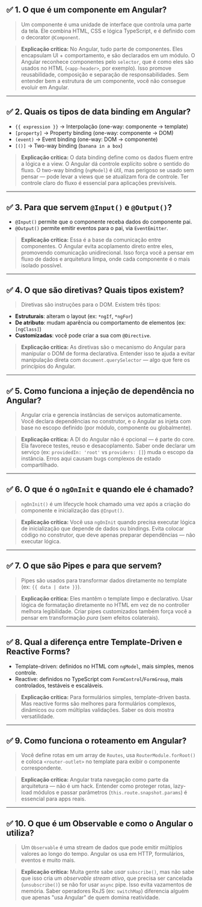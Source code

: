 ## ✅ 1. **O que é um componente em Angular?**


> Um componente é uma unidade de interface que controla uma parte da tela. Ele combina HTML, CSS e lógica TypeScript, e é definido com o decorator `@Component`.

> **Explicação crítica:**
> No Angular, tudo parte de componentes. Eles encapsulam UI + comportamento, e são declarados em um módulo. O Angular reconhece componentes pelo `selector`, que é como eles são usados no HTML (`<app-header>`, por exemplo). Isso promove reusabilidade, composição e separação de responsabilidades. Sem entender bem a estrutura de um componente, você não consegue evoluir em Angular.

---

## ✅ 2. **Quais os tipos de data binding em Angular?**



* `{{ expression }}` → Interpolação (one-way: componente → template)
* `[property]` → Property binding (one-way: componente → DOM)
* `(event)` → Event binding (one-way: DOM → componente)
* `[()]` → Two-way binding (`banana in a box`)

> **Explicação crítica:**
> O data binding define como os dados fluem entre a lógica e a view. O Angular dá controle explícito sobre o sentido do fluxo. O two-way binding (`ngModel`) é útil, mas perigoso se usado sem pensar — pode levar a views que se atualizam fora de controle. Ter controle claro do fluxo é essencial para aplicações previsíveis.

---

## ✅ 3. **Para que servem `@Input()` e `@Output()`?**



* `@Input()` permite que o componente receba dados do componente pai.
* `@Output()` permite emitir eventos para o pai, via `EventEmitter`.

> **Explicação crítica:**
> Essa é a base da comunicação entre componentes. O Angular evita acoplamento direto entre eles, promovendo comunicação unidirecional. Isso força você a pensar em fluxo de dados e arquitetura limpa, onde cada componente é o mais isolado possível.

---

## ✅ 4. **O que são diretivas? Quais tipos existem?**


> Diretivas são instruções para o DOM. Existem três tipos:

* **Estruturais**: alteram o layout (ex: `*ngIf`, `*ngFor`)
* **De atributo**: mudam aparência ou comportamento de elementos (ex: `[ngClass]`)
* **Customizadas**: você pode criar a sua com `@Directive`.

> **Explicação crítica:**
> As diretivas são o mecanismo do Angular para manipular o DOM de forma declarativa. Entender isso te ajuda a evitar manipulação direta com `document.querySelector` — algo que fere os princípios do Angular.

---

## ✅ 5. **Como funciona a injeção de dependência no Angular?**


> Angular cria e gerencia instâncias de serviços automaticamente. Você declara dependências no construtor, e o Angular as injeta com base no escopo definido (por módulo, componente ou globalmente).

> **Explicação crítica:**
> A DI do Angular não é opcional — é parte do core. Ela favorece testes, reuso e desacoplamento. Saber onde declarar um serviço (ex: `providedIn: 'root'` vs `providers: []`) muda o escopo da instância. Erros aqui causam bugs complexos de estado compartilhado.

---

## ✅ 6. **O que é o `ngOnInit` e quando ele é chamado?**


> `ngOnInit()` é um lifecycle hook chamado uma vez após a criação do componente e inicialização das `@Input()`.

> **Explicação crítica:**
> Você usa `ngOnInit` quando precisa executar lógica de inicialização que depende de dados ou bindings. Evita colocar código no construtor, que deve apenas preparar dependências — não executar lógica.

---

## ✅ 7. **O que são Pipes e para que servem?**


> Pipes são usados para transformar dados diretamente no template (ex: `{{ data | date }}`).

> **Explicação crítica:**
> Eles mantêm o template limpo e declarativo. Usar lógica de formatação diretamente no HTML em vez de no controller melhora legibilidade. Criar pipes customizados também força você a pensar em transformação *pura* (sem efeitos colaterais).

---

## ✅ 8. **Qual a diferença entre Template-Driven e Reactive Forms?**



* Template-driven: definidos no HTML com `ngModel`, mais simples, menos controle.
* Reactive: definidos no TypeScript com `FormControl`/`FormGroup`, mais controlados, testáveis e escaláveis.

> **Explicação crítica:**
> Para formulários simples, template-driven basta. Mas reactive forms são melhores para formulários complexos, dinâmicos ou com múltiplas validações. Saber os dois mostra versatilidade.

---

## ✅ 9. **Como funciona o roteamento em Angular?**


> Você define rotas em um array de `Routes`, usa `RouterModule.forRoot()` e coloca `<router-outlet>` no template para exibir o componente correspondente.

> **Explicação crítica:**
> Angular trata navegação como parte da arquitetura — não é um hack. Entender como proteger rotas, lazy-load módulos e passar parâmetros (`this.route.snapshot.params`) é essencial para apps reais.

---

## ✅ 10. **O que é um Observable e como o Angular o utiliza?**


> Um `Observable` é uma stream de dados que pode emitir múltiplos valores ao longo do tempo. Angular os usa em HTTP, formulários, eventos e muito mais.

> **Explicação crítica:**
> Muita gente sabe *usar* `subscribe()`, mas não sabe que isso cria um *observable stream ativo*, que precisa ser cancelada (`unsubscribe()`) se não for usar `async` pipe. Isso evita vazamentos de memória. Saber operadores RxJS (ex: `switchMap`) diferencia alguém que apenas "usa Angular" de quem domina reatividade.
